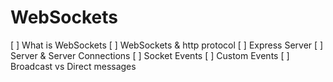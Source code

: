 # WebSockets

[ ] What is WebSockets
[ ] WebSockets & http protocol
[ ] Express Server
[ ] Server & Server Connections
[ ] Socket Events
[ ] Custom Events
[ ] Broadcast vs Direct messages
